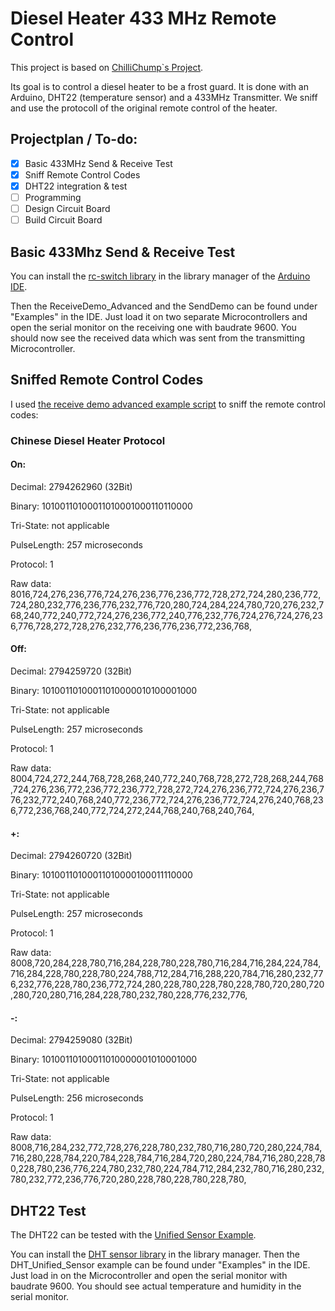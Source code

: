 # Diesel Heater 433 MHz Remote Control

This project is based on [ChilliChump`s Project](https://github.com/ChilliChump/Diesel-Heater-433mhz-Remote-Control). 

Its goal is to control a diesel heater to be a frost guard.
It is done with an Arduino, DHT22 (temperature sensor) and a 433MHz Transmitter.
We sniff and use the protocoll of the original remote control of the heater.

## Projectplan / To-do:

- [X] Basic 433MHz Send & Receive Test
- [X] Sniff Remote Control Codes
- [X] DHT22 integration & test
- [ ] Programming
- [ ] Design Circuit Board 
- [ ] Build Circuit Board

## Basic 433Mhz Send & Receive Test

You can install the [rc-switch library](https://docs.arduino.cc/libraries/rc-switch/) in the library manager of the [Arduino IDE](https://www.arduino.cc/en/software). 

Then the ReceiveDemo_Advanced and the SendDemo can be found under "Examples" in the IDE. Just load it on two separate Microcontrollers and open the serial monitor on the receiving one with baudrate 9600. You should now see the received data which was sent from the transmitting Microcontroller.

## Sniffed Remote Control Codes

I used [the receive demo advanced example script](https://github.com/sui77/rc-switch/tree/master/examples/ReceiveDemo_Advanced) to sniff the remote control codes:

### Chinese Diesel Heater Protocol

#### On:
Decimal: 2794262960 (32Bit) 

Binary: 10100110100011010001000110110000 

Tri-State: not applicable 

PulseLength: 257 microseconds 

Protocol: 1

Raw data: 8016,724,276,236,776,724,276,236,776,236,772,728,272,724,280,236,772,724,280,232,776,236,776,232,776,720,280,724,284,224,780,720,276,232,768,240,772,240,772,724,276,236,772,240,776,232,776,724,276,724,276,236,776,728,272,728,276,232,776,236,776,236,772,236,768,

#### Off:
Decimal: 2794259720 (32Bit) 

Binary: 10100110100011010000010100001000 

Tri-State: not applicable 

PulseLength: 257 microseconds 

Protocol: 1

Raw data: 8004,724,272,244,768,728,268,240,772,240,768,728,272,728,268,244,768,724,276,236,772,236,772,236,772,728,272,724,276,236,772,724,276,236,776,232,772,240,768,240,772,236,772,724,276,236,772,724,276,240,768,236,772,236,768,240,772,724,272,244,768,240,768,240,764,

#### +:
Decimal: 2794260720 (32Bit) 

Binary: 10100110100011010000100011110000 

Tri-State: not applicable 

PulseLength: 257 microseconds 

Protocol: 1

Raw data: 8008,720,284,228,780,716,284,228,780,228,780,716,284,716,284,224,784,716,284,228,780,228,780,224,788,712,284,716,288,220,784,716,280,232,776,232,776,228,780,236,772,724,280,228,780,228,780,228,780,720,280,720,280,720,280,716,284,228,780,232,780,228,776,232,776,

#### -:
Decimal: 2794259080 (32Bit) 

Binary: 10100110100011010000001010001000 

Tri-State: not applicable 

PulseLength: 256 microseconds 

Protocol: 1

Raw data: 8008,716,284,232,772,728,276,228,780,232,780,716,280,720,280,224,784,716,280,228,784,220,784,228,784,716,284,720,280,224,784,716,280,228,780,228,780,236,776,224,780,232,780,224,784,712,284,232,780,716,280,232,780,232,772,236,776,720,280,228,780,228,780,228,780,

## DHT22 Test

The DHT22 can be tested with the [Unified Sensor Example](https://github.com/adafruit/DHT-sensor-library/tree/master/examples/DHT_Unified_Sensor). 

You can install the [DHT sensor library](https://docs.arduino.cc/libraries/dht-sensor-library/) in the library manager. Then the DHT_Unified_Sensor example can be found under "Examples" in the IDE. Just load in on the Microcontroller and open the serial monitor with baudrate 9600. You should see actual temperature and humidity in the serial monitor.


